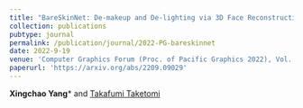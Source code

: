 ```yaml
---
title: "BareSkinNet: De-makeup and De-lighting via 3D Face Reconstruction"
collection: publications
pubtype: journal
permalink: /publication/journal/2022-PG-bareskinnet
date: 2022-9-19
venue: 'Computer Graphics Forum (Proc. of Pacific Graphics 2022), Vol. 41, No. 7, pp. 623-634'
paperurl: 'https://arxiv.org/abs/2209.09029'
---
```


**Xingchao Yang*** and [Takafumi Taketomi](https://taketomitakafumi.sakura.ne.jp/web/en/)